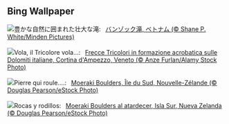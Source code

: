 ## Bing Wallpaper
![](https://www.bing.com/th?id=OHR.VietnamFalls_JA-JP8519812125_UHD.jpg&w=1000)豊かな自然に囲まれた壮大な滝:&nbsp;&ensp;[バンゾック滝, ベトナム (© Shane P. White/Minden Pictures)](https://www.bing.com/th?id=OHR.VietnamFalls_JA-JP8519812125_UHD.jpg)
<br><br/>
![](https://www.bing.com/th?id=OHR.FestaTricoloreDolomites_IT-IT7900673609_UHD.jpg&w=1000)Vola, il Tricolore vola...:&nbsp;&ensp;[Frecce Tricolori in formazione acrobatica sulle Dolomiti italiane, Cortina d'Ampezzo, Veneto (© Anze Furlan/Alamy Stock Photo)](https://www.bing.com/th?id=OHR.FestaTricoloreDolomites_IT-IT7900673609_UHD.jpg)
<br><br/>
![](https://www.bing.com/th?id=OHR.BouldersNZ_FR-FR2503535078_UHD.jpg&w=1000)Pierre qui roule….:&nbsp;&ensp;[Moeraki Boulders, Île du Sud, Nouvelle-Zélande (© Douglas Pearson/eStock Photo)](https://www.bing.com/th?id=OHR.BouldersNZ_FR-FR2503535078_UHD.jpg)
<br><br/>
![](https://www.bing.com/th?id=OHR.BouldersNZ_ES-ES6118203530_UHD.jpg&w=1000)Rocas y rodillos:&nbsp;&ensp;[Moeraki Boulders al atardecer, Isla Sur, Nueva Zelanda (© Douglas Pearson/eStock Photo)](https://www.bing.com/th?id=OHR.BouldersNZ_ES-ES6118203530_UHD.jpg)
<br><br/>
